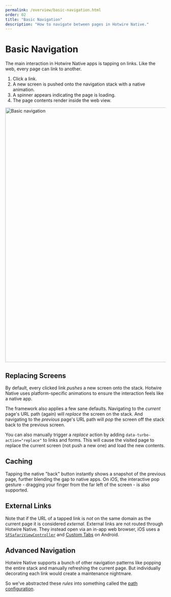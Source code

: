 ```yaml
---
permalink: /overview/basic-navigation.html
order: 02
title: "Basic Navigation"
description: "How to navigate between pages in Hotwire Native."
---
```


# Basic Navigation

The main interaction in Hotwire Native apps is tapping on links. Like the web, every page can link to another.

1. Click a link.
1. A new screen is pushed onto the navigation stack with a native animation.
1. A spinner appears indicating the page is loading.
1. The page contents render inside the web view.

<img src="/assets/basic-navigation.png" width="800" alt="Basic navigation">

## Replacing Screens

By default, every clicked link _pushes_ a new screen onto the stack. Hotwire Native uses platform-specific animations to ensure the interaction feels like a native app.

The framework also applies a few sane defaults. Navigating to the _current_ page's URL path (again) will _replace_ the screen on the stack. And navigating to the _previous_ page's URL path will _pop_ the screen off the stack back to the previous screen.

You can also manually trigger a _replace_ action by adding `data-turbo-action="replace"` to links and forms. This will cause the visited page to replace the current screen (not push a new one) and load the new contents.

## Caching

Tapping the native "back" button instantly shows a snapshot of the previous page, further blending the gap to native apps. On iOS, the interactive pop gesture - dragging your finger from the far left of the screen - is also supported.

## External Links

Note that if the URL of a tapped link is _not_ on the same domain as the current page it is considered _external_. External links are not routed through Hotwire Native. They instead open via an in-app web browser, iOS uses a [`SFSafariViewController`](https://developer.apple.com/documentation/safariservices/sfsafariviewcontroller) and [Custom Tabs](https://developer.chrome.com/docs/android/custom-tabs) on Android.

## Advanced Navigation

Hotwire Native supports a bunch of other navigation patterns like popping the entire stack and manually refreshing the current page. But individually decorating each link would create a maintenance nightmare.

So we've abstracted these _rules_ into something called the [path configuration](/overview/path-configuration).
